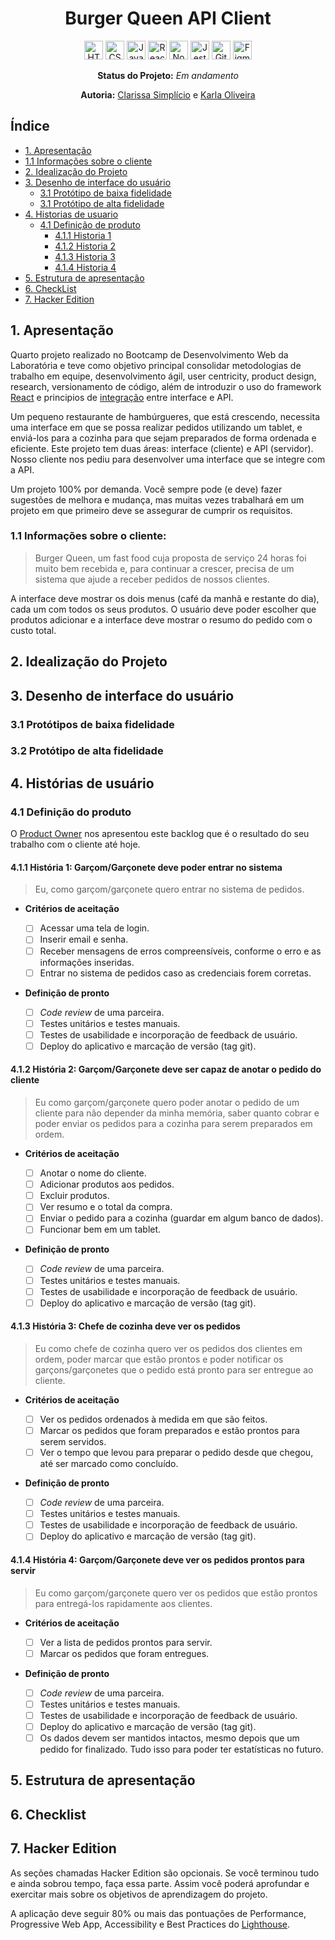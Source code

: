 <div align="center">

# **Burger Queen API Client**
<div>
    <img src="https://cdn.jsdelivr.net/gh/devicons/devicon/icons/html5/html5-original.svg" alt="HTML5" style="height: 30px;"/>
    <img src="https://cdn.jsdelivr.net/gh/devicons/devicon/icons/css3/css3-original.svg" alt="CSS3" style="height: 30px;"/>
    <img src="https://cdn.jsdelivr.net/gh/devicons/devicon/icons/javascript/javascript-original.svg" alt="JavaScript" style="height: 30px;"/>
    <img src="https://cdn.jsdelivr.net/gh/devicons/devicon/icons/react/react-original.svg" alt="React" style="height: 30px;"/>
    <img src="https://cdn.jsdelivr.net/gh/devicons/devicon/icons/nodejs/nodejs-plain.svg" alt="Node.js" style="height: 30px;"/>
    <img src="https://cdn.jsdelivr.net/gh/devicons/devicon/icons/jest/jest-plain.svg" alt="Jest" style="height: 30px;"/>
    <img src="https://cdn.jsdelivr.net/gh/devicons/devicon/icons/git/git-original.svg" alt="Git" style="height: 30px;"/> 
    <img src="https://cdn.jsdelivr.net/gh/devicons/devicon/icons/figma/figma-original.svg" alt="Figma" style="height: 30px;"/>
</div>

**Status do Projeto:** _Em andamento_ 

**Autoria:** [Clarissa Simplício](https://github.com/clasimplicio) e [Karla Oliveira](https://github.com/kabianca)

</div>

## **Índice**

* [1. Apresentação](#1-apresentação)
* [1.1 Informações sobre o cliente](#11-informações-sobre-o-cliente)
* [2. Idealização do Projeto](#2-idealização-do-projeto)
* [3. Desenho de interface do usuário](#3-desenho-de-interface-do-usuário)
  * [3.1 Protótipo de baixa fidelidade](#31-protótipos-de-baixa-fidelidade)
  * [3.1 Protótipo de alta fidelidade](#32-protótipo-de-alta-fidelidade)
* [4. Historias de usuario](#4-histórias-de-usuário)
    * [4.1 Definição de produto](#41-definição-do-produto)
        * [4.1.1 Historia 1](#411-história-1-garçomgarçonete-deve-poder-entrar-no-sistema)
        * [4.1.2 Historia 2](#412-história-2-garçomgarçonete-deve-ser-capaz-de-anotar-o-pedido-do-cliente)
        * [4.1.3 Historia 3](#413-história-3-chefe-de-cozinha-deve-ver-os-pedidos)
        * [4.1.4 Historia 4](#414-história-4-garçomgarçonete-deve-ver-os-pedidos-prontos-para-servir)
* [5. Estrutura de apresentação](#5-estrutura-de-apresentação)
* [6. CheckList](#6-checklist)
* [7. Hacker Edition](#7-hacker-edition)

## **1. Apresentação**

Quarto projeto realizado no Bootcamp de Desenvolvimento Web da Laboratória e teve como objetivo principal consolidar metodologias de trabalho em equipe, desenvolvimento ágil, user centricity, product design, research, versionamento de código, além de introduzir o uso do framework [React](https://reactjs.org/) e principios de [integração](https://medium.com/dailyjs/the-deepest-reason-why-modern-javascript-frameworks-exist-933b86ebc445) entre interface e API.

Um pequeno restaurante de hambúrgueres, que está crescendo, necessita uma interface em que se possa realizar pedidos utilizando um tablet, e enviá-los para a cozinha para que sejam preparados de forma ordenada e eficiente. Este projeto tem duas áreas: interface (cliente) e API (servidor). Nosso cliente nos pediu para desenvolver uma interface que se integre com a API.

Um projeto 100% por demanda. Você sempre pode (e deve) fazer sugestões de melhora e mudança, mas muitas vezes trabalhará em um projeto em que primeiro deve se assegurar de cumprir os requisitos.

### **1.1 Informações sobre o cliente:**

> Burger Queen, um fast food cuja proposta de serviço 24 horas foi muito bem recebida e, para continuar a crescer, precisa de um sistema que ajude a receber pedidos de nossos clientes.

A interface deve mostrar os dois menus (café da manhã e restante do dia), cada um com todos os seus produtos. O usuário deve poder escolher que produtos adicionar e a interface deve mostrar o resumo do pedido com o custo total.

## **2. Idealização do Projeto**

## **3. Desenho de interface do usuário**

### **3.1 Protótipos de baixa fidelidade**

### **3.2 Protótipo de alta fidelidade**

## **4. Histórias de usuário**

### **4.1 Definição do produto**

O [Product Owner](https://www.youtube.com/watch?v=7lhnYbmovb4) nos apresentou este backlog que é o resultado do seu trabalho com o cliente até hoje.

#### **4.1.1 História 1: Garçom/Garçonete deve poder entrar no sistema**

> Eu, como garçom/garçonete quero entrar no sistema de pedidos.

* **Critérios de aceitação**
   - [ ] Acessar uma tela de login.
   - [ ] Inserir email e senha.
   - [ ] Receber mensagens de erros compreensíveis, conforme o erro e as informações inseridas.
   - [ ] Entrar no sistema de pedidos caso as credenciais forem corretas.

* **Definição de pronto**

   - [ ] _Code review_ de uma parceira.
   - [ ] Testes unitários e testes manuais.
   - [ ] Testes de usabilidade e incorporação de feedback de usuário.
   - [ ] Deploy do aplicativo e marcação de versão (tag git).

#### **4.1.2 História 2: Garçom/Garçonete deve ser capaz de anotar o pedido do cliente**

> Eu como garçom/garçonete quero poder anotar o pedido de um cliente para não depender da minha memória, saber quanto cobrar e poder enviar os pedidos para a cozinha para serem preparados em ordem.

* **Critérios de aceitação**

    - [ ] Anotar o nome do cliente.
    - [ ] Adicionar produtos aos pedidos.
    - [ ] Excluir produtos.
    - [ ] Ver resumo e o total da compra.
    - [ ] Enviar o pedido para a cozinha (guardar em algum banco de dados).
    - [ ] Funcionar bem em um tablet.

* **Definição de pronto**

   - [ ] _Code review_ de uma parceira.
   - [ ] Testes unitários e testes manuais.
   - [ ] Testes de usabilidade e incorporação de feedback de usuário.
   - [ ] Deploy do aplicativo e marcação de versão (tag git).

#### **4.1.3 História 3: Chefe de cozinha deve ver os pedidos**

> Eu como chefe de cozinha quero ver os pedidos dos clientes em ordem, poder marcar que estão prontos e poder notificar os garçons/garçonetes que o pedido está pronto para ser entregue ao cliente.

* **Critérios de aceitação**

    - [ ] Ver os pedidos ordenados à medida em que são feitos.
    - [ ] Marcar os pedidos que foram preparados e estão prontos para serem servidos.
    - [ ] Ver o tempo que levou para preparar o pedido desde que chegou, até ser marcado como concluído.

* **Definição de pronto**
   
   - [ ] _Code review_ de uma parceira.
   - [ ] Testes unitários e testes manuais.
   - [ ] Testes de usabilidade e incorporação de feedback de usuário.
   - [ ] Deploy do aplicativo e marcação de versão (tag git).

#### **4.1.4 História 4: Garçom/Garçonete deve ver os pedidos prontos para servir**

> Eu como garçom/garçonete quero ver os pedidos que estão prontos para entregá-los rapidamente aos clientes.

* **Critérios de aceitação**

    - [ ] Ver a lista de pedidos prontos para servir.
    - [ ] Marcar os pedidos que foram entregues.

* **Definição de pronto**

   - [ ] _Code review_ de uma parceira.
   - [ ] Testes unitários e testes manuais.
   - [ ] Testes de usabilidade e incorporação de feedback de usuário.
   - [ ] Deploy do aplicativo e marcação de versão (tag git).
   - [ ] Os dados devem ser mantidos intactos, mesmo depois que um pedido for finalizado. Tudo isso para poder ter estatísticas no futuro.

## **5. Estrutura de apresentação**

## **6. Checklist**

## **7. Hacker Edition**

As seções chamadas Hacker Edition são opcionais. Se você terminou tudo e ainda sobrou tempo, faça essa parte. Assim você poderá aprofundar e exercitar mais sobre os objetivos de aprendizagem do projeto.

A aplicação deve seguir 80% ou mais das pontuações de Performance, Progressive Web App, Accessibility e Best Practices do [Lighthouse](https://developers.google.com/web/tools/lighthouse/).

